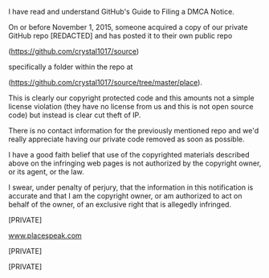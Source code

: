 I have read and understand GitHub's Guide to Filing a DMCA Notice.

On or before November 1, 2015, someone acquired a copy of our private GitHub repo [REDACTED] and has posted it to their own public repo 

(https://github.com/crystal1017/source)

specifically a folder within the repo at 

(https://github.com/crystal1017/source/tree/master/place). 

This is clearly our copyright protected code and this amounts not a simple license violation (they have no license from us and this is not open source code) but instead is clear cut theft of IP. 

There is no contact information for the previously mentioned repo and we'd really appreciate having our private code removed as soon as possible.

I have a good faith belief that use of the copyrighted materials described above on the infringing web pages is not authorized by the copyright owner, or its agent, or the law.

I swear, under penalty of perjury, that the information in this notification is accurate and that I am the copyright owner, or am authorized to act on behalf of the owner, of an exclusive right that is allegedly infringed.

[PRIVATE]

www.placespeak.com 

[PRIVATE]

[PRIVATE]
